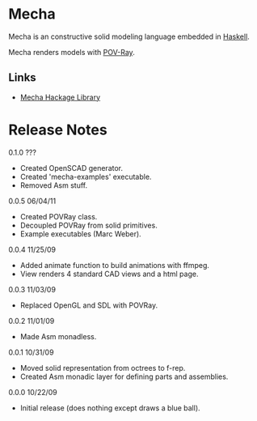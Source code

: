 # Mecha

Mecha is an constructive solid modeling language embedded in [Haskell](http://haskell.org/).

Mecha renders models with [POV-Ray](http:/povray.org/).

## Links

- [Mecha Hackage Library](http://hackage.haskell.org/package/mecha)

# Release Notes

0.1.0    ???

- Created OpenSCAD generator.
- Created 'mecha-examples' executable.
- Removed Asm stuff.

0.0.5    06/04/11

- Created POVRay class.
- Decoupled POVRay from solid primitives.
- Example executables (Marc Weber).

0.0.4    11/25/09

- Added animate function to build animations with ffmpeg.
- View renders 4 standard CAD views and a html page.

0.0.3    11/03/09

- Replaced OpenGL and SDL with POVRay. 

0.0.2    11/01/09

- Made Asm monadless.

0.0.1    10/31/09

- Moved solid representation from octrees to f-rep.
- Created Asm monadic layer for defining parts and assemblies.

0.0.0    10/22/09

- Initial release (does nothing except draws a blue ball).

